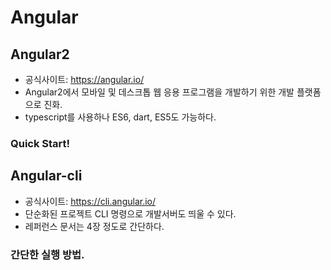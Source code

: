 # Angular

## Angular2
* 공식사이트: https://angular.io/
* Angular2에서 모바일 및 데스크톱 웹 응용 프로그램을 개발하기 위한 개발 플랫폼으로 진화.
* typescript를 사용하나 ES6, dart, ES5도 가능하다.

### Quick Start!

## Angular-cli
* 공식사이트: https://cli.angular.io/
* 단순화된 프로젝트 CLI 명령으로 개발서버도 띄울 수 있다. 
* 레퍼런스 문서는 4장 정도로 간단하다.

### 간단한 실행 방법.
